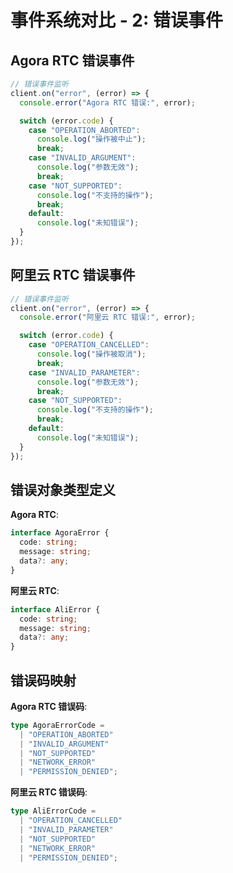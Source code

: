 # 事件系统对比 - 2: 错误事件

## Agora RTC 错误事件

```typescript
// 错误事件监听
client.on("error", (error) => {
  console.error("Agora RTC 错误:", error);

  switch (error.code) {
    case "OPERATION_ABORTED":
      console.log("操作被中止");
      break;
    case "INVALID_ARGUMENT":
      console.log("参数无效");
      break;
    case "NOT_SUPPORTED":
      console.log("不支持的操作");
      break;
    default:
      console.log("未知错误");
  }
});
```

## 阿里云 RTC 错误事件

```typescript
// 错误事件监听
client.on("error", (error) => {
  console.error("阿里云 RTC 错误:", error);

  switch (error.code) {
    case "OPERATION_CANCELLED":
      console.log("操作被取消");
      break;
    case "INVALID_PARAMETER":
      console.log("参数无效");
      break;
    case "NOT_SUPPORTED":
      console.log("不支持的操作");
      break;
    default:
      console.log("未知错误");
  }
});
```

## 错误对象类型定义

**Agora RTC**:

```typescript
interface AgoraError {
  code: string;
  message: string;
  data?: any;
}
```

**阿里云 RTC**:

```typescript
interface AliError {
  code: string;
  message: string;
  data?: any;
}
```

## 错误码映射

**Agora RTC 错误码**:

```typescript
type AgoraErrorCode =
  | "OPERATION_ABORTED"
  | "INVALID_ARGUMENT"
  | "NOT_SUPPORTED"
  | "NETWORK_ERROR"
  | "PERMISSION_DENIED";
```

**阿里云 RTC 错误码**:

```typescript
type AliErrorCode =
  | "OPERATION_CANCELLED"
  | "INVALID_PARAMETER"
  | "NOT_SUPPORTED"
  | "NETWORK_ERROR"
  | "PERMISSION_DENIED";
```
